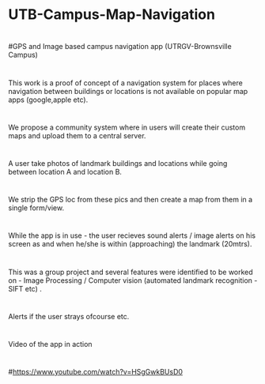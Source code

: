 # UTB-Campus-Map-Navigation
#
#GPS and Image based campus navigation app (UTRGV-Brownsville Campus)
#
This work is a proof of concept of a navigation system for places where navigation between buildings or locations is not available on popular map apps (google,apple etc). 
#
We propose a community system where in users will create their custom maps and upload them to a central server.
#
A user take photos of landmark buildings and locations while going between location A and location B.
#
We strip the GPS loc from these pics and then create a map from them in a single form/view. 
#
While the app is in use - the user recieves sound alerts / image alerts on his screen as and when he/she is within (approaching) the landmark (20mtrs).
#
This was a group project and several features were identified to be worked on - Image Processing / Computer vision (automated landmark recognition - SIFT etc) . 
#
Alerts if the user strays ofcourse etc.
#
Video of the app in action
#
#https://www.youtube.com/watch?v=HSgGwkBUsD0
